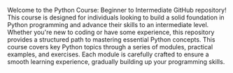 Welcome to the Python Course: Beginner to Intermediate GitHub repository! This course is designed for individuals looking to build a solid foundation in Python programming and advance their skills to an intermediate level. Whether you're new to coding or have some experience, this repository provides a structured path to mastering essential Python concepts.
This course covers key Python topics through a series of modules, practical examples, and exercises. Each module is carefully crafted to ensure a smooth learning experience, gradually building up your programming skills.
